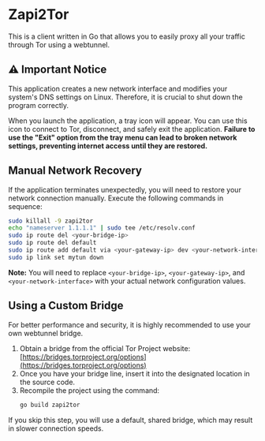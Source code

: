 # Zapi2Tor

This is a client written in Go that allows you to easily proxy all your traffic through Tor using a webtunnel.

## ⚠️ Important Notice

This application creates a new network interface and modifies your system's DNS settings on Linux. Therefore, it is crucial to shut down the program correctly.

When you launch the application, a tray icon will appear. You can use this icon to connect to Tor, disconnect, and safely exit the application. **Failure to use the "Exit" option from the tray menu can lead to broken network settings, preventing internet access until they are restored.**

## Manual Network Recovery

If the application terminates unexpectedly, you will need to restore your network connection manually. Execute the following commands in sequence:

```bash
sudo killall -9 zapi2tor
echo "nameserver 1.1.1.1" | sudo tee /etc/resolv.conf
sudo ip route del <your-bridge-ip>
sudo ip route del default
sudo ip route add default via <your-gateway-ip> dev <your-network-interface>
sudo ip link set mytun down
```
**Note:** You will need to replace `<your-bridge-ip>`, `<your-gateway-ip>`, and `<your-network-interface>` with your actual network configuration values.

## Using a Custom Bridge

For better performance and security, it is highly recommended to use your own webtunnel bridge.

1.  Obtain a bridge from the official Tor Project website: [https://bridges.torproject.org/options](https://bridges.torproject.org/options)
2.  Once you have your bridge line, insert it into the designated location in the source code.
3.  Recompile the project using the command:
    ```bash
    go build zapi2tor
    ```

If you skip this step, you will use a default, shared bridge, which may result in slower connection speeds.
